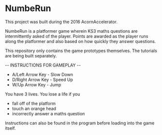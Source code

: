 # NumbeRun
This project was built during the 2016 AcornAccelerator.

NumbeRun is a platformer game wherein KS3 maths questions are intermittently asked of the player.
Points are awarded as the player runs along the platformer and also based on how quickly they answer questions.

This repository only contains the game prototypes themselves. The tutorials are being built separately.


-- INSTRUCTIONS FOR GAMEPLAY --

- A/Left Arrow Key - Slow Down
- D/Right Arrow Key - Speed Up
- W/Up Arrow Key - Jump

You have 3 lives. You lose a life if you
- fall off of the platform
- touch an orange head
- incorrectly answer a maths question

Instructions can also be found in the program before loading into the game itself.
